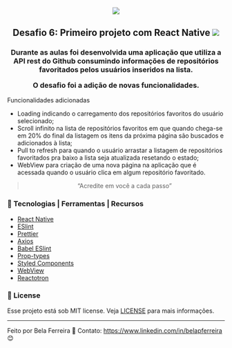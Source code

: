 <h1 align="center">
<img src="https://user-images.githubusercontent.com/59603768/75156287-8fa02b80-56f0-11ea-84a3-a6bacc2fcdd1.png">
</h1>

<h2 align="center">
  Desafio 6: Primeiro projeto com React Native

  <img src="/src/desafio06.png">
</h2>

<h3 align="center">
  Durante as aulas foi desenvolvida uma aplicação que utiliza a API rest do Github consumindo informações de repositórios favoritados pelos usuários inseridos na lista.

  O desafio foi a adição de novas funcionalidades.
</h3>

  Funcionalidades adicionadas

  - Loading indicando o carregamento dos repositórios favoritos do usuário selecionado;
  - Scroll infinito na lista de repositórios favoritos em que quando chega-se em 20% do final da listagem os itens da próxima página são buscados e adicionados à lista;
  - Pull to refresh para quando o usuário arrastar a listagem de repositórios favoritados pra baixo a lista seja atualizada resetando o estado;
  - WebView para criação de uma nova página na aplicação que é acessada quando o usuário clica em algum repositório favoritado.

<blockquote align="center">“Acredite em você a cada passo”</blockquote>

### :wrench: Tecnologias | Ferramentas | Recursos

-  [React Native](https://reactnative.dev/)
-  [ESlint](https://eslint.org/)
-  [Prettier](https://prettier.io/)
-  [Axios](https://github.com/axios/axios)
-  [Babel ESlint](https://github.com/babel/babel-eslint)
-  [Prop-types](https://www.npmjs.com/package/prop-types)
-  [Styled Components](https://styled-components.com/)
-  [WebView](https://github.com/react-native-community/react-native-webview/blob/master/docs/Getting-Started.md)
-  [Reactotron](https://infinite.red/reactotron)

### :memo: License
Esse projeto está sob MIT license. Veja [LICENSE](https://github.com/belapferreira/desafio06-primeiro-projeto-com-react-native/blob/master/LICENSE) para mais informações.

---

Feito por Bela Ferreira :blue_heart: Contato: https://www.linkedin.com/in/belapferreira :blush:
